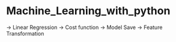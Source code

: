 # Machine_Learning_with_python

-> Linear Regression
-> Cost function
-> Model Save
-> Feature Transformation
